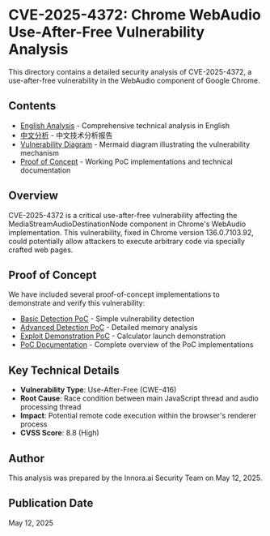 # CVE-2025-4372: Chrome WebAudio Use-After-Free Vulnerability Analysis

This directory contains a detailed security analysis of CVE-2025-4372, a use-after-free vulnerability in the WebAudio component of Google Chrome.

## Contents

- [English Analysis](analysis_en.md) - Comprehensive technical analysis in English
- [中文分析](analysis_zh.md) - 中文技术分析报告
- [Vulnerability Diagram](diagram.md) - Mermaid diagram illustrating the vulnerability mechanism
- [Proof of Concept](poc/) - Working PoC implementations and technical documentation

## Overview

CVE-2025-4372 is a critical use-after-free vulnerability affecting the MediaStreamAudioDestinationNode component in Chrome's WebAudio implementation. This vulnerability, fixed in Chrome version 136.0.7103.92, could potentially allow attackers to execute arbitrary code via specially crafted web pages.

## Proof of Concept

We have included several proof-of-concept implementations to demonstrate and verify this vulnerability:

- [Basic Detection PoC](poc/index.html) - Simple vulnerability detection
- [Advanced Detection PoC](poc/advanced_poc.html) - Detailed memory analysis
- [Exploit Demonstration PoC](poc/exploit_poc.html) - Calculator launch demonstration
- [PoC Documentation](poc/README.md) - Complete overview of the PoC implementations

## Key Technical Details

- **Vulnerability Type**: Use-After-Free (CWE-416)
- **Root Cause**: Race condition between main JavaScript thread and audio processing thread
- **Impact**: Potential remote code execution within the browser's renderer process
- **CVSS Score**: 8.8 (High)

## Author

This analysis was prepared by the Innora.ai Security Team on May 12, 2025.

## Publication Date

May 12, 2025